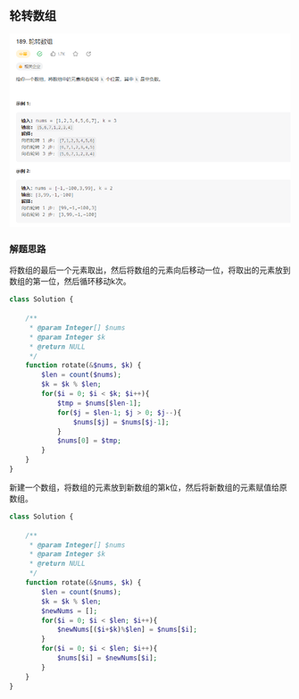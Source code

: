 ## 轮转数组
![img.png](../../../images/轮转数组.png)

### 解题思路
将数组的最后一个元素取出，然后将数组的元素向后移动一位，将取出的元素放到数组的第一位，然后循环移动k次。

```php
class Solution {

    /**
     * @param Integer[] $nums
     * @param Integer $k
     * @return NULL
     */
    function rotate(&$nums, $k) {
        $len = count($nums);
        $k = $k % $len;
        for($i = 0; $i < $k; $i++){
            $tmp = $nums[$len-1];
            for($j = $len-1; $j > 0; $j--){
                $nums[$j] = $nums[$j-1];
            }
            $nums[0] = $tmp;
        }
    }
}
```

新建一个数组，将数组的元素放到新数组的第k位，然后将新数组的元素赋值给原数组。

```php
class Solution {

    /**
     * @param Integer[] $nums
     * @param Integer $k
     * @return NULL
     */
    function rotate(&$nums, $k) {
        $len = count($nums);
        $k = $k % $len;
        $newNums = [];
        for($i = 0; $i < $len; $i++){
            $newNums[($i+$k)%$len] = $nums[$i];
        }
        for($i = 0; $i < $len; $i++){
            $nums[$i] = $newNums[$i];
        }
    }
}
```